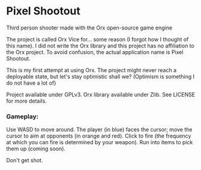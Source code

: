 # Pixel Shootout

Third person shooter made with the Orx open-source game engine

The project is called Orx Vice for... some reason (I forgot how I thought of this name). I did not write the Orx library and this project has no affiliation to the Orx project. To avoid confusion, the actual application name is Pixel Shootout.

This is my first attempt at using Orx. The project might never reach a deployable state, but let's stay optimistic shall we? (Optimism is something I do not have a lot of)

Project available under GPLv3. Orx library available under Zlib. See LICENSE for more details.

### Gameplay:
Use WASD to move around.
The player (in blue) faces the cursor; move the cursor to aim at opponents (in orange and red).
Click to fire (the frequency at which you can fire is determined by your weapon).
Run into items to pick them up (coming soon).

Don't get shot.
